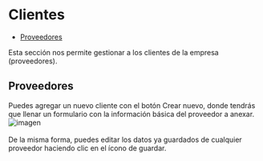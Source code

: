 # Clientes
 - [Proveedores](#prov)

Esta sección nos permite gestionar a los clientes de la empresa (proveedores).
## <a name="prov">Proveedores</a>
Puedes agregar un nuevo cliente con el botón Crear nuevo, donde tendrás que llenar un formulario con la información básica del proveedor a anexar.
![imagen](/images/docs/payments/clientes.png)<br><br>
De la misma forma, puedes editar los datos ya guardados de cualquier proveedor haciendo clic en el ícono de guardar.
